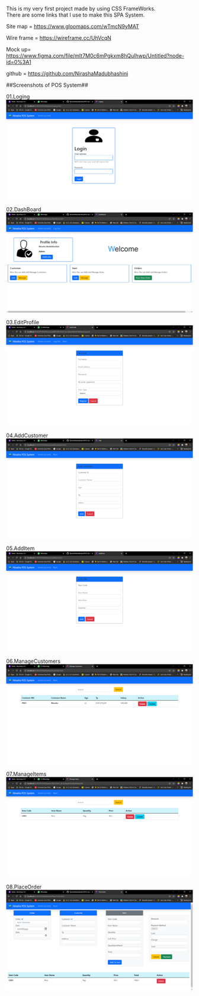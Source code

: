 
This is my very first project made by using CSS FrameWorks.<br>
There are some links that I use to make this SPA System.

Site map = https://www.gloomaps.com/wTmcN9yMAT

Wire frame = https://wireframe.cc/UhVcqN

Mock up= https://www.figma.com/file/mIt7M0c6mPgkxm8hQuIhwp/Untitled?node-id=0%3A1

github = https://github.com/NirashaMadubhashini

##Screenshots of POS System##


01.Loging
![screenshot](assets/posImg/Loging.png)

02.DashBoard
![screenshot](assets/posImg/DashBoard.png)

03.EditProfile
![screenshot](assets/posImg/EditProfileInfo.png)

04.AddCustomer
![screenshot](assets/posImg/AddCustomer.png)

05.AddItem
![screenshot](assets/posImg/AddItem.png)

06.ManageCustomers
![screenshot](assets/posImg/Manage%20Customers.png)

07.ManageItems
![screenshot](assets/posImg/Manage%20Items.png)

08.PlaceOrder
![screenshot](assets/posImg/PlaceOrder.png)
